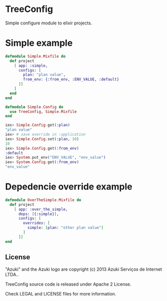 # TreeConfig

Simple configure module to elixir projects.

# Simple example

```elixir
defmodule Simple.Mixfile do
  def project
    [ app: :simple,
      configs: [
        plan: "plan value",
        from_env: {:from_env, :ENV_VALUE, :default}
      ]]
    ]
  end
end

defmodule Simple.Config do
  use TreeConfig, Simple.Mixfile
end
```

```elixir
iex> Simple.Config.get(:plan)
"plan value"
iex> # save override in :application
iex> Simple.Config.set(:plan, 10)
10
iex> Simple.Config.get(:from_env)
:default
iex> System.put_env("ENV_VALUE", "env_value")
iex> System.Config.get(:from_env)
"env_value"
```

# Depedencie override example

```elixir
defmodule OverTheSimple.Mixfile do
  def project
    [ app: :over_the_simple,
      deps: [{:simple}],
      configs: [
        overrides: [
          simple: [plan: "other plan value"]
        ]
      ]]
end
```

## License

"Azuki" and the Azuki logo are copyright (c) 2013 Azuki Serviços de Internet LTDA..

TreeConfig source code is released under Apache 2 License.

Check LEGAL and LICENSE files for more information.
